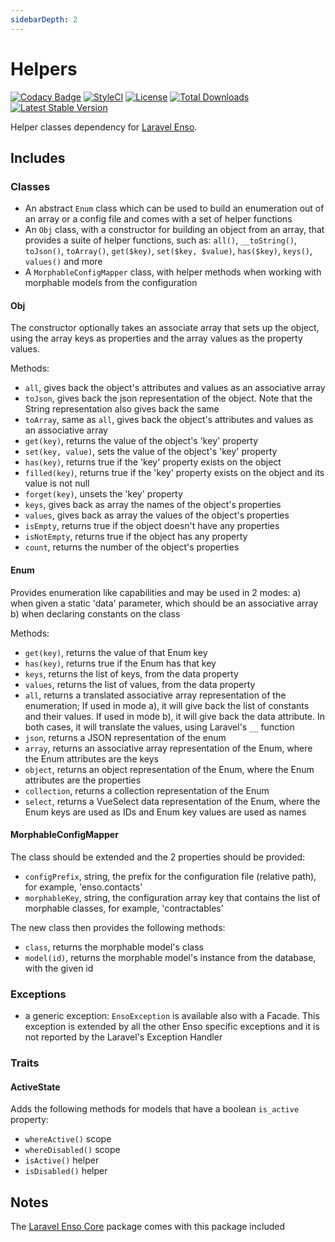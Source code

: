 ```yaml
---
sidebarDepth: 2
---
```


# Helpers

[![Codacy Badge](https://api.codacy.com/project/badge/Grade/4c084aada0bf4f70bf397338300bfc5d)](https://www.codacy.com/app/laravel-enso/Helpers?utm_source=github.com&utm_medium=referral&utm_content=laravel-enso/Helpers&utm_campaign=badger)
[![StyleCI](https://styleci.io/repos/85466970/shield?branch=master)](https://styleci.io/repos/85466970)
[![License](https://poser.pugx.org/laravel-enso/helpers/license)](https://packagist.org/packages/laravel-enso/helpers)
[![Total Downloads](https://poser.pugx.org/laravel-enso/helpers/downloads)](https://packagist.org/packages/laravel-enso/helpers)
[![Latest Stable Version](https://poser.pugx.org/laravel-enso/helpers/version)](https://packagist.org/packages/laravel-enso/helpers)

Helper classes dependency for [Laravel Enso](https://github.com/laravel-enso/Enso).

## Includes

### Classes

- An abstract `Enum` class which can be used to build an enumeration out of an array or a config file and comes with a set of helper functions 
- An `Obj` class, with a constructor for building an object from an array, that provides a suite of helper functions, such as: `all()`, `__toString()`, `toJson()`, `toArray()`, `get($key)`, `set($key, $value)`, `has($key)`, `keys()`, `values()` and more
- A `MorphableConfigMapper` class, with helper methods when working with morphable models from the configuration

#### Obj

The constructor optionally takes an associate array that sets up the object, 
using the array keys as properties and the array values as the property values.

Methods:
- `all`, gives back the object's attributes and values as an associative array
- `toJson`, gives back the json representation of the object. Note that the String representation also gives back the same 
- `toArray`, same as `all`, gives back the object's attributes and values as an associative array
- `get(key)`, returns the value of the object's 'key' property
- `set(key, value)`, sets the value of the object's 'key' property
- `has(key)`, returns true if the 'key' property exists on the object
- `filled(key)`, returns true if the 'key' property exists on the object and its value is not null
- `forget(key)`, unsets the 'key' property
- `keys`, gives back as array the names of the object's properties
- `values`, gives back as array the values of the object's properties
- `isEmpty`, returns true if the object doesn't have any properties
- `isNotEmpty`, returns true if the object has any property
- `count`, returns the number of the object's properties

#### Enum

Provides enumeration like capabilities and may be used in 2 modes:
a) when given a static 'data' parameter, which should be an associative array
b) when declaring constants on the class

Methods:
 - `get(key)`, returns the value of that Enum key
 - `has(key)`, returns true if the Enum has that key
 - `keys`, returns the list of keys, from the data property
 - `values`, returns the list of values, from the data property
 - `all`, returns a translated associative array representation of the enumeration; 
 If used in mode a), it will give back the list of constants and their values.
 If used in mode b), it will give back the data attribute.
 In both cases, it will translate the values, using Laravel's `__` function
 - `json`, returns a JSON representation of the enum
 - `array`, returns an associative array representation of the Enum, where the Enum attributes are the keys 
 - `object`, returns an object representation of the Enum, where the Enum attributes are the properties
 - `collection`, returns a collection representation of the Enum
 - `select`, returns a VueSelect data representation of the Enum, where the Enum keys are used as IDs 
 and Enum key values are used as names
   
#### MorphableConfigMapper

The class should be extended and the 2 properties should be provided:
- `configPrefix`, string, the prefix for the configuration file (relative path), for example, 'enso.contacts'
- `morphableKey`, string, the configuration array key that contains the list of morphable classes, for example, 'contractables'  

The new class then provides the following methods:
- `class`, returns the morphable model's class
- `model(id)`, returns the morphable model's instance from the database, with the given id 

### Exceptions

- a generic exception: `EnsoException` is available also with a Facade. This exception is extended by all the other Enso specific exceptions and it is not reported by the Laravel's Exception Handler

### Traits

#### ActiveState 

Adds the following methods for models that have a boolean `is_active` property:
- `whereActive()` scope
- `whereDisabled()` scope
- `isActive()` helper
- `isDisabled()` helper 

## Notes

The [Laravel Enso Core](https://github.com/laravel-enso/Core) package comes with this package included
